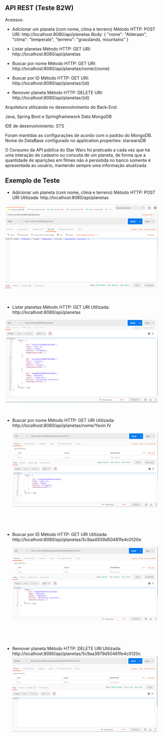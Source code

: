 <h2>API REST (Teste B2W)</h2>

Acessos:
- Adicionar um planeta (com nome, clima e terreno)
        Método HTTP: POST
	URI:  http://localhost:8080/api/planetas
	Body: { "nome": "Alderaan", "clima": "temperate", "terreno": "grasslands, mountains" }

- Listar planetas
        Método HTTP: GET
	URI: http://localhost:8080/api/planetas

- Buscar por nome
        Método HTTP: GET
	URI: http://localhost:8080/api/planetas/nome/{nome}

- Buscar por ID
        Método HTTP: GET
	URI: http://localhost:8080/api/planetas/{id}

- Remover planeta
        Método HTTP: DELETE
	URI: http://localhost:8080/api/planetas/{id}

Arquitetura utilizanda no desenvolvimento do  Back-End:

Java, Spring Boot e Springframework Data MongoDB

IDE de desenvolvimento: STS

Foram mantidas as configurações de acordo com o padrão do MongoDB.
Nome do DataBase configurado no application.properties: starwarsDB

O Consumo da API pública do Star Wars foi praticado a cada vez que há uma interação de cadastro ou consulta de um planeta, de forma que a quantidade de aparições em filmes não é persistida no banco somente é apresentada ao usuário, mantendo sempre uma informação atualizada


<h2>Exemplo de Teste</h2>


- Adicionar um planeta (com nome, clima e terreno)
Método HTTP: POST
URI Utilizada: http://localhost:8080/api/planetas

<img src="/docs/adicionar_planeta.PNG" alt="Teste" style="max-width:100%;">
<br/>
<br/>
<br/>

- Listar planetas
        Método HTTP: GET
	URI Utilizada: http://localhost:8080/api/planetas

<img src="/docs/listar-planetas.PNG" alt="Teste" style="max-width:100%;">
<br/>
<br/>
<br/>

- Buscar por nome
        Método HTTP: GET
	URI Utilizada: http://localhost:8080/api/planetas/nome/Yavin IV
	
	<img src="/docs/buscar-nome.PNG" alt="Teste" style="max-width:100%;">
<br/>	
<br/>	
<br/>	

- Buscar por ID
        Método HTTP: GET
	URI Utilizada: http://localhost:8080/api/planetas/5c9aa4939d50481fe4c0120e
	
	<img src="/docs/bucar-id.PNG" alt="Teste" style="max-width:100%;">
<br/>	
<br/>	
<br/>	

- Remover planeta
        Método HTTP: DELETE
	URI Utilizada: http://localhost:8080/api/planetas/5c9aa3979d50481fe4c0120c
	<img src="/docs/remover-planeta.PNG" alt="Teste" style="max-width:100%;">
